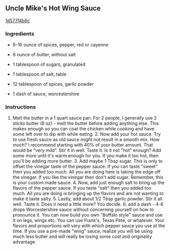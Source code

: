 ## Uncle Mike's Hot Wing Sauce

[1d577f4b8c](http://www.food.com/recipe/uncle-mikes-hot-wing-sauce-479128)

### Ingredients

 - 6-16 ounce of spices, pepper, red or cayenne

 - 8 ounce of butter, without salt

 - 1 tablespoon of sugars, granulated

 - 1 tablespoon of salt, table

 - 12 tablespoon of spices, garlic powder

 - 1 dash of sauce, worcestershire

### Instructions

1. Melt the butter in a 1 quart sauce pan. For 2 people, I generally use 2 sticks butter (8 oz) - melt the butter before adding anything else. This makes enough so you can coat the chicken while cooking and have some left over to dip with while eating. 2. Now add your hot sauce. Try to use fresh sauce as old sauce might not result in a smooth mix. How much? I recommend starting with 40% of your butter amount. That would be "very mild". Stir it in well. Taste it. Is it not "hot" enough? Add some more until it's warm enough for you. If you make it too hot, then you'll be adding more butter. 3. Add maybe 1 Tbsp sugar. This is only to offset the vinegar taste of the pepper sauce. If you can taste "sweet" then you added too much. All you are doing here is taking the edge off the vinegar. If you like the vinegar then don't add sugar. Remember, this is your custom made sauce. 4. Now, add just enough salt to bring up the flavors of the pepper sauce. If you taste "salt" then you added too much. All you are doing is bringing up the flavors and are not wanting to make it taste salty. 5. Lastly, add about 1/2 Tbsp garlic powder. Stir it all well. Taste it. Does it need a little more? You decide. 6. add a dash - 4-6 drops Worcestershire sauce without concerning yourself on how to pronounce it. You can now build you own "Buffalo style" sauce and use it on legs, wings etc. You can use Frank's, Texas Pete, or whatever. Your flavors and proportions will vary with which pepper sauce you use at the time. If you use a pre-made "wing" sauce, realize you will be using much less butter and will really be losing some cost and originality advantage.